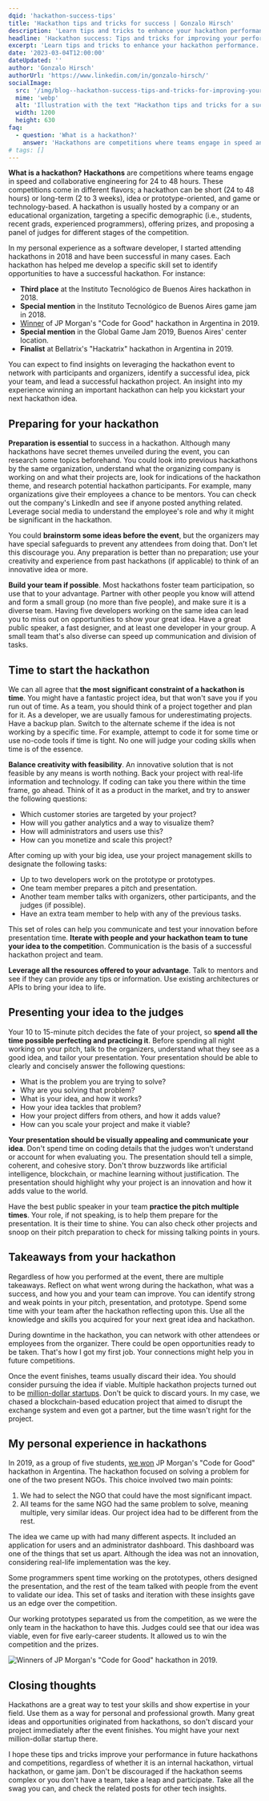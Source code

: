 ```yaml
---
dqid: 'hackathon-success-tips'
title: 'Hackathon tips and tricks for success | Gonzalo Hirsch'
description: 'Learn tips and tricks to enhance your hackathon performance. Gain insights on team formation, idea identification, and project presentation. Prepare for the challenge and succeed.'
headline: 'Hackathon success: Tips and tricks for improving your performance'
excerpt: 'Learn tips and tricks to enhance your hackathon performance. Gain insights on team formation, idea identification, and project presentation. Prepare for the challenge and succeed.'
date: '2023-03-04T12:00:00'
dateUpdated: ''
author: 'Gonzalo Hirsch'
authorUrl: 'https://www.linkedin.com/in/gonzalo-hirsch/'
socialImage:
  src: '/img/blog--hackathon-success-tips-and-tricks-for-improving-your-performance.webp'
  mime: 'webp'
  alt: 'Illustration with the text "Hackathon tips and tricks for a successful team"'
  width: 1200
  height: 630
faq:
  - question: 'What is a hackathon?'
    answer: 'Hackathons are competitions where teams engage in speed and collaborative engineering for 24 to 48 hours. These competitions come in different flavors; a hackathon can be short (24 to 48 hours) or long-term (2 to 3 weeks), idea or prototype-oriented, and game or technology-based. A hackathon is usually hosted by a company or an educational organization, targeting a specific demographic (i.e., students, recent grads, experienced programmers), offering prizes, and proposing a panel of judges for different stages of the competition.'
# tags: []
---
```


**What is a hackathon?** **Hackathons** are competitions where teams engage in speed and collaborative engineering for 24 to 48 hours. These competitions come in different flavors; a hackathon can be short (24 to 48 hours) or long-term (2 to 3 weeks), idea or prototype-oriented, and game or technology-based. A hackathon is usually hosted by a company or an educational organization, targeting a specific demographic (i.e., students, recent grads, experienced programmers), offering prizes, and proposing a panel of judges for different stages of the competition.

In my personal experience as a software developer, I started attending hackathons in 2018 and have been successful in many cases. Each hackathon has helped me develop a specific skill set to identify opportunities to have a successful hackathon. For instance:

- **Third place** at the Instituto Tecnológico de Buenos Aires hackathon in 2018.
- **Special mention** in the Instituto Tecnológico de Buenos Aires game jam in 2018.
- [Winner](https://www.infobae.com/tecno/2019/05/18/estudiantes-ganan-un-concurso-para-crear-una-plataforma-de-orientacion-vocacional-con-inteligencia-artificial-y-un-sistema-de-mentorias/) of JP Morgan's "Code for Good" hackathon in Argentina in 2019.
- **Special mention** in the Global Game Jam 2019, Buenos Aires' center location.
- **Finalist** at Bellatrix's "Hackatrix" hackathon in Argentina in 2019.

You can expect to find insights on leveraging the hackathon event to network with participants and organizers, identify a successful idea, pick your team, and lead a successful hackathon project. An insight into my experience winning an important hackathon can help you kickstart your next hackathon idea.

## Preparing for your hackathon

**Preparation is essential** to success in a hackathon. Although many hackathons have secret themes unveiled during the event, you can research some topics beforehand. You could look into previous hackathons by the same organization, understand what the organizing company is working on and what their projects are, look for indications of the hackathon theme, and research potential hackathon participants. For example, many organizations give their employees a chance to be mentors. You can check out the company's LinkedIn and see if anyone posted anything related. Leverage social media to understand the employee's role and why it might be significant in the hackathon.

You could **brainstorm some ideas before the event**, but the organizers may have special safeguards to prevent any attendees from doing that. Don't let this discourage you. Any preparation is better than no preparation; use your creativity and experience from past hackathons (if applicable) to think of an innovative idea or more.

**Build your team if possible**. Most hackathons foster team participation, so use that to your advantage. Partner with other people you know will attend and form a small group (no more than five people), and make sure it is a diverse team. Having five developers working on the same idea can lead you to miss out on opportunities to show your great idea. Have a great public speaker, a fast designer, and at least one developer in your group. A small team that's also diverse can speed up communication and division of tasks.

## Time to start the hackathon

We can all agree that **the most significant constraint of a hackathon is time**. You might have a fantastic project idea, but that won't save you if you run out of time. As a team, you should think of a project together and plan for it. As a developer, we are usually famous for underestimating projects. Have a backup plan. Switch to the alternate scheme if the idea is not working by a specific time. For example, attempt to code it for some time or use no-code tools if time is tight. No one will judge your coding skills when time is of the essence.

**Balance creativity with feasibility**. An innovative solution that is not feasible by any means is worth nothing. Back your project with real-life information and technology. If coding can take you there within the time frame, go ahead. Think of it as a product in the market, and try to answer the following questions:

- Which customer stories are targeted by your project?
- How will you gather analytics and a way to visualize them?
- How will administrators and users use this?
- How can you monetize and scale this project?

After coming up with your big idea, use your project management skills to designate the following tasks:

- Up to two developers work on the prototype or prototypes.
- One team member prepares a pitch and presentation.
- Another team member talks with organizers, other participants, and the judges (if possible).
- Have an extra team member to help with any of the previous tasks.

This set of roles can help you communicate and test your innovation before presentation time. **Iterate with people and your hackathon team to tune your idea to the competitio**n. Communication is the basis of a successful hackathon project and team.

**Leverage all the resources offered to your advantage**. Talk to mentors and see if they can provide any tips or information. Use existing architectures or APIs to bring your idea to life.

## Presenting your idea to the judges

Your 10 to 15-minute pitch decides the fate of your project, so **spend all the time possible perfecting and practicing it**. Before spending all night working on your pitch, talk to the organizers, understand what they see as a good idea, and tailor your presentation. Your presentation should be able to clearly and concisely answer the following questions:

- What is the problem you are trying to solve?
- Why are you solving that problem?
- What is your idea, and how it works?
- How your idea tackles that problem?
- How your project differs from others, and how it adds value?
- How can you scale your project and make it viable?

**Your presentation should be visually appealing and communicate your idea**. Don't spend time on coding details that the judges won't understand or account for when evaluating you. The presentation should tell a simple, coherent, and cohesive story. Don't throw buzzwords like artificial intelligence, blockchain, or machine learning without justification. The presentation should highlight why your project is an innovation and how it adds value to the world.

Have the best public speaker in your team **practice the pitch multiple times**. Your role, if not speaking, is to help them prepare for the presentation. It is their time to shine. You can also check other projects and snoop on their pitch preparation to check for missing talking points in yours.

## Takeaways from your hackathon

Regardless of how you performed at the event, there are multiple takeaways. Reflect on what went wrong during the hackathon, what was a success, and how you and your team can improve. You can identify strong and weak points in your pitch, presentation, and prototype. Spend some time with your team after the hackathon reflecting upon this. Use all the knowledge and skills you acquired for your next great idea and hackathon.

During downtime in the hackathon, you can network with other attendees or employees from the organizer. There could be open opportunities ready to be taken. That's how I got my first job. Your connections might help you in future competitions.

Once the event finishes, teams usually discard their idea. You should consider pursuing the idea if viable. Multiple hackathon projects turned out to be [million-dollar startups](https://www.hackerearth.com/blog/developers/6-hackathon-ideas-turned-million-dollar-startups/). Don't be quick to discard yours. In my case, we chased a blockchain-based education project that aimed to disrupt the exchange system and even got a partner, but the time wasn't right for the project.

## My personal experience in hackathons

In 2019, as a group of five students, [we won](https://www.itba.edu.ar/blog/primeros-en-soluciones/) JP Morgan's "Code for Good" hackathon in Argentina. The hackathon focused on solving a problem for one of the two present NGOs. This choice involved two main points:

1. We had to select the NGO that could have the most significant impact.
2. All teams for the same NGO had the same problem to solve, meaning multiple, very similar ideas. Our project idea had to be different from the rest.

The idea we came up with had many different aspects. It included an application for users and an administrator dashboard. This dashboard was one of the things that set us apart. Although the idea was not an innovation, considering real-life implementation was the key.

Some programmers spent time working on the prototypes, others designed the presentation, and the rest of the team talked with people from the event to validate our idea. This set of tasks and iteration with these insights gave us an edge over the competition.

Our working prototypes separated us from the competition, as we were the only team in the hackathon to have this. Judges could see that our idea was viable, even for five early-career students. It allowed us to win the competition and the prizes.

![Winners of JP Morgan's "Code for Good" hackathon in 2019.](/img/blog--hackathon-success-tips-and-tricks-for-improving-your-performance--winners.webp)

## Closing thoughts

Hackathons are a great way to test your skills and show expertise in your field. Use them as a way for personal and professional growth. Many great ideas and opportunities originated from hackathons, so don't discard your project immediately after the event finishes. You might have your next million-dollar startup there.

I hope these tips and tricks improve your performance in future hackathons and competitions, regardless of whether it is an internal hackathon, virtual hackathon, or game jam. Don't be discouraged if the hackathon seems complex or you don't have a team, take a leap and participate. Take all the swag you can, and check the related posts for other tech insights.
